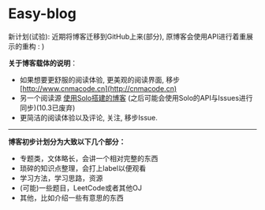 # Easy-blog
新计划(试验): 近期将博客迁移到GitHub上来(部分), 原博客会使用API进行着重展示的重构 : )

**关于博客载体的说明**：

* 如果想要更舒服的阅读体验, 更美观的阅读界面, 移步 [http://www.cnmacode.cn](http://cnmacode.cn)
* 另一个阅读源 [使用Solo搭建的博客](http://139.199.33.111) (之后可能会使用Solo的API与Issues进行同步)(10.3已废弃)
* 更简洁的阅读体验以及评论, 关注, 移步Issue.

--------

**博客初步计划分为大致以下几个部分：**

* 专题类，文体略长，会讲一个相对完整的东西
* 琐碎的知识点整理，会打上label以便观看
* 学习方法，学习思路，资源
* (可能)一些题目，LeetCode或者其他OJ
* 其他，比如介绍一些有意思的东西

